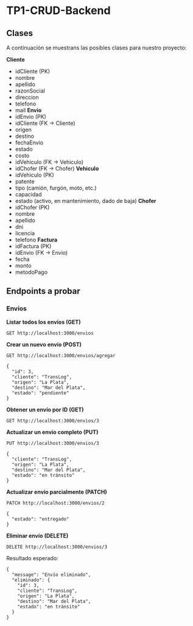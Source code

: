 # TP1-CRUD-Backend
## Clases
A continuación se muestrans las posibles clases para nuestro proyecto:

**Cliente**
- idCliente (PK)
- nombre
- apellido
- razonSocial
- direccion
- telefono
- mail
**Envio**
- idEnvio (PK)
- idCliente (FK → Cliente)
- origen
- destino
- fechaEnvio
- estado
- costo
- idVehiculo (FK → Vehiculo)
- idChofer (FK → Chofer)
**Vehiculo**
- idVehiculo (PK)
- patente
- tipo (camión, furgón, moto, etc.)
- capacidad
- estado (activo, en mantenimiento, dado de baja)
**Chofer**
- idChofer (PK)
- nombre
- apellido
- dni
- licencia
- telefono
**Factura**
- idFactura (PK)
- idEnvio (FK → Envio)
- fecha
- monto
- metodoPago
## Endpoints a probar
### Envíos

**Listar todos los envíos (GET)**
```
GET http://localhost:3000/envios
```

**Crear un nuevo envío (POST)**
```
GET http://localhost:3000/envios/agregar
```
```
{
  "id": 3,
  "cliente": "TransLog",
  "origen": "La Plata",
  "destino": "Mar del Plata",
  "estado": "pendiente"
}
```

**Obtener un envío por ID (GET)**
```
GET http://localhost:3000/envios/3
```

**Actualizar un envío completo (PUT)**
```
PUT http://localhost:3000/envios/3
```
```
{
  "cliente": "TransLog",
  "origen": "La Plata",
  "destino": "Mar del Plata",
  "estado": "en tránsito"
}
```

**Actualizar envío parcialmente (PATCH)**
```
PATCH http://localhost:3000/envios/2
```
```
{
  "estado": "entregado"
}
```

**Eliminar envío (DELETE)**
```
DELETE http://localhost:3000/envios/3
```
Resultado esperado:
```
{
  "message": "Envío eliminado",
  "eliminado": {
    "id": 3,
    "cliente": "TransLog",
    "origen": "La Plata",
    "destino": "Mar del Plata",
    "estado": "en tránsito"
  }
}
```